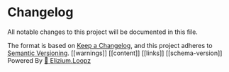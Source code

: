 # Changelog

All notable changes to this project will be documented in this file.

The format is based on [Keep a Changelog](https://keepachangelog.com/en/1.0.0/),
and this project adheres to [Semantic Versioning](https://semver.org/spec/v2.0.0.html).
[[warnings]]
[[content]]
[[links]]
[[schema-version]]
Powered By [:nazar_amulet: Elizium.Loopz](https://github.com/EliziumNet/Loopz)
